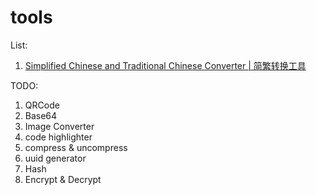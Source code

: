 # tools

List:
1. [Simplified Chinese and Traditional Chinese Converter | 简繁转换工具](https://yuanchenxi95.github.io/tools/#/public/chineseTranslation)

TODO:
1. QRCode
2. Base64
3. Image Converter
4. code highlighter
5. compress & uncompress
6. uuid generator
7. Hash
8. Encrypt & Decrypt
